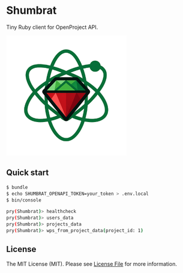 # Shumbrat

Tiny Ruby client for OpenProject API.

![Shumbrat logo](/images/shumbrat_logo_small.png)

## Quick start

```sh
$ bundle
$ echo SHUMBRAT_OPENAPI_TOKEN=your_token > .env.local
$ bin/console
```
```sh
pry(Shumbrat)> healthcheck
pry(Shumbrat)> users_data
pry(Shumbrat)> projects_data
pry(Shumbrat)> wps_from_project_data(project_id: 1)
```

## License

The MIT License (MIT). Please see [License File](LICENSE) for more information.
